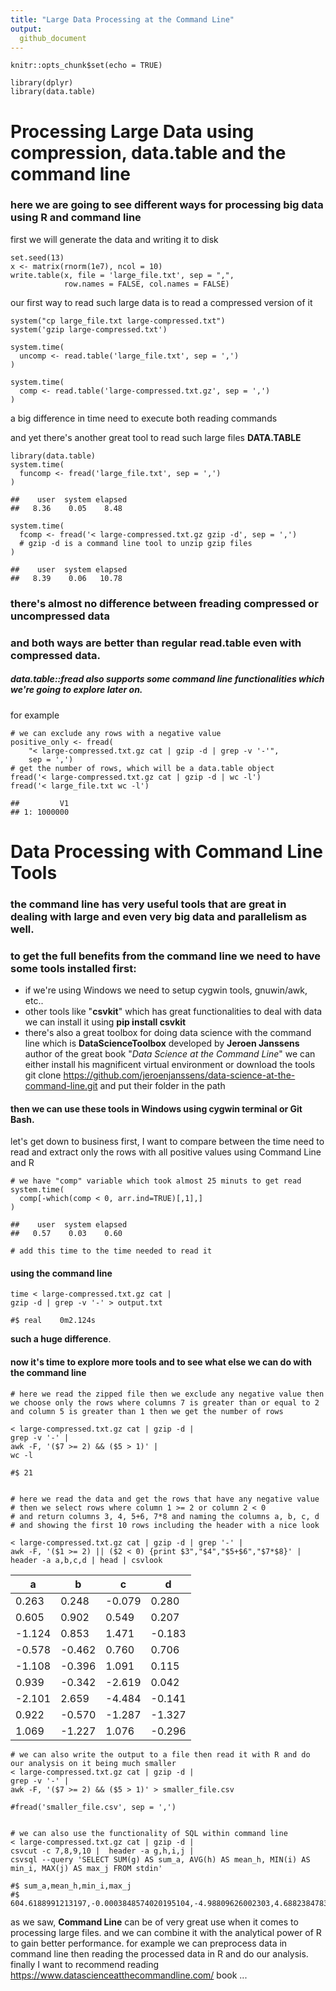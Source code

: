 ```yaml
---
title: "Large Data Processing at the Command Line"
output: 
  github_document
---
```


```{r setup, include=FALSE}
knitr::opts_chunk$set(echo = TRUE)
```
```{r dplyr, include=FALSE}
library(dplyr)
library(data.table)
```
# Processing Large Data using compression, data.table and the command line
### here we are going to see different ways for processing big data using R and command line
first we will generate the data and writing it to disk
```{r generate, eval=FALSE}
set.seed(13)
x <- matrix(rnorm(1e7), ncol = 10)
write.table(x, file = 'large_file.txt', sep = ",", 
            row.names = FALSE, col.names = FALSE)

```
our first way to read such large data is to read a compressed version of it
```{r comp, eval=FALSE}
system("cp large_file.txt large-compressed.txt")
system('gzip large-compressed.txt')

system.time(
  uncomp <- read.table('large_file.txt', sep = ',')
)

system.time(
  comp <- read.table('large-compressed.txt.gz', sep = ',')
)

```
a big difference in time need to execute both reading commands

and yet there's another great tool to read such large files **DATA.TABLE**
```{r fread, eval=FALSE}
library(data.table)
system.time(
  funcomp <- fread('large_file.txt', sep = ',')
)

##    user  system elapsed 
##   8.36    0.05    8.48 

system.time(
  fcomp <- fread('< large-compressed.txt.gz gzip -d', sep = ',')
  # gzip -d is a command line tool to unzip gzip files
)

##    user  system elapsed 
##   8.39    0.06   10.78 

```
### there's almost no difference between freading compressed or uncompressed data 
### and both ways are better than regular read.table even with compressed data.

##### data.table::fread also supports some command line functionalities which we're going to explore later on.
for example 
```{r freadcmd, eval=FALSE}
# we can exclude any rows with a negative value
positive_only <- fread(
    "< large-compressed.txt.gz cat | gzip -d | grep -v '-'", 
    sep = ',')
# get the number of rows, which will be a data.table object
fread('< large-compressed.txt.gz cat | gzip -d | wc -l')
fread('< large_file.txt wc -l')

##         V1
## 1: 1000000

```

# Data Processing with Command Line Tools
### the command line has very useful tools that are great in dealing with large and even very big data and parallelism as well.
### to get the full benefits from the command line we need to have some tools installed first:
- if we're using Windows we need to setup cygwin tools, gnuwin/awk, etc..
- other tools like "**csvkit**" which has great functionalities to deal with data we   can install it using **pip install csvkit**
- there's also a great toolbox for doing data science with the command line 
  which is **DataScienceToolbox** developed by **Jeroen Janssens** author of the      great book "*Data Science at the Command Line*"
  we can either install his magnificent virtual environment or download the tools     git clone https://github.com/jeroenjanssens/data-science-at-the-command-line.git
  and put their folder in the path
#### then we can use these tools in Windows using cygwin terminal or Git Bash.  

let's get down to business 
first, I want to compare between the time need to read and extract only the rows with all positive values using Command Line and R

```{r exclude, eval=FALSE}
# we have "comp" variable which took almost 25 minuts to get read
system.time(
  comp[-which(comp < 0, arr.ind=TRUE)[,1],]
)

##    user  system elapsed 
##   0.57    0.03    0.60

# add this time to the time needed to read it

```
#### using the command line 
```{r, engine='bash', eval=FALSE}
time < large-compressed.txt.gz cat | 
gzip -d | grep -v '-' > output.txt

#$ real    0m2.124s

```
**such a huge difference**.

#### now it's time to explore more tools and to see what else we can do with the command line 

```{r commandline, engine='bash', eval=FALSE}
# here we read the zipped file then we exclude any negative value then we choose only the rows where columns 7 is greater than or equal to 2 and column 5 is greater than 1 then we get the number of rows

< large-compressed.txt.gz cat | gzip -d |
grep -v '-' |
awk -F, '($7 >= 2) && ($5 > 1)' | 
wc -l

#$ 21


# here we read the data and get the rows that have any negative value
# then we select rows where column 1 >= 2 or column 2 < 0 
# and return columns 3, 4, 5+6, 7*8 and naming the columns a, b, c, d 
# and showing the first 10 rows including the header with a nice look 

< large-compressed.txt.gz cat | gzip -d | grep '-' | 
awk -F, '($1 >= 2) || ($2 < 0) {print $3","$4","$5+$6","$7*$8}' | 
header -a a,b,c,d | head | csvlook

```
 |      a  |      b |       c |       d | 
 | ------ | -------| ------- | ------- | 
 |  0.263 |  0.248 | -0.079 |  0.280 | 
 |  0.605 |  0.902 |  0.549 |  0.207 | 
 | -1.124 |  0.853 |  1.471 | -0.183 | 
 | -0.578 | -0.462 |  0.760 |  0.706 | 
 | -1.108 | -0.396 |  1.091 |  0.115 | 
 |  0.939 | -0.342 | -2.619 |  0.042 | 
 | -2.101 |  2.659 | -4.484 | -0.141 | 
 |  0.922 | -0.570 | -1.287 | -1.327 | 
 |  1.069 | -1.227 |  1.076 | -0.296 | 

```{r commandline2, engine='bash', eval=FALSE}
# we can also write the output to a file then read it with R and do our analysis on it being much smaller
< large-compressed.txt.gz cat | gzip -d |
grep -v '-' |
awk -F, '($7 >= 2) && ($5 > 1)' > smaller_file.csv

#fread('smaller_file.csv', sep = ',')


# we can also use the functionality of SQL within command line
< large-compressed.txt.gz cat | gzip -d |
csvcut -c 7,8,9,10 |  header -a g,h,i,j |
csvsql --query 'SELECT SUM(g) AS sum_a, AVG(h) AS mean_h, MIN(i) AS min_i, MAX(j) AS max_j FROM stdin'

#$ sum_a,mean_h,min_i,max_j
#$ 604.6188991213197,-0.0003848574020195104,-4.98809626002303,4.68823847832136

```

as we saw, **Command Line** can be of very great use when it comes to processing large files.
and we can combine it with the analytical power of R to gain better performance.
for example we can preprocess data in command line then reading the processed data in R and do our analysis.
finally I want to recommend reading https://www.datascienceatthecommandline.com/ book ...


